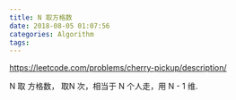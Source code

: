 ```yaml
---
title: N 取方格数
date: 2018-08-05 01:07:56
categories: Algorithm
tags:
---
```


https://leetcode.com/problems/cherry-pickup/description/

N 取 方格数， 取N 次，相当于 N 个人走，用 N - 1 维.


